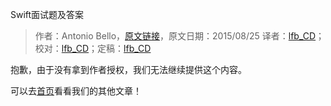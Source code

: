Swift面试题及答案

> 作者：Antonio Bello，[原文链接](http://www.raywenderlich.com/110982/swift-interview-questions-answers)，原文日期：2015/08/25
> 译者：[lfb_CD](http://weibo.com/lfbWb)；校对：[lfb_CD](http://weibo.com/lfbWb)；定稿：[lfb_CD](http://weibo.com/lfbWb)

抱歉，由于没有拿到作者授权，我们无法继续提供这个内容。

可以去[首页](http://swift.gg)看看我们的其他文章！
